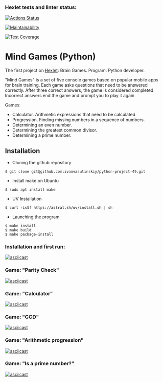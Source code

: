 ### Hexlet tests and linter status:
[![Actions Status](https://github.com/ivanvasutinskiy/python-project-49/actions/workflows/hexlet-check.yml/badge.svg)](https://github.com/ivanvasutinskiy/python-project-49/actions)

[![Maintainability](https://api.codeclimate.com/v1/badges/5e002949e4c499150d5e/maintainability)](https://codeclimate.com/github/ivanvasutinskiy/python-project-49/maintainability)

[![Test Coverage](https://api.codeclimate.com/v1/badges/5e002949e4c499150d5e/test_coverage)](https://codeclimate.com/github/ivanvasutinskiy/python-project-49/test_coverage)

# Mind Games (Python)

The first project on [Hexlet](https://ru.hexlet.io/professions/python/projects/49): Brain Games.   Program: Python developer.

"Mind Games" is a set of five console games based on popular mobile apps for brain training. Each game asks questions that need to be answered correctly. After three correct answers, the game is considered completed. Incorrect answers end the game and prompt you to play it again. 

Games:
- Calculator. Arithmetic expressions that need to be calculated.
- Progression. Finding missing numbers in a sequence of numbers.
- Determining an even number.
- Determining the greatest common divisor.
- Determining a prime number.

## Installation

- Сloning the github repository
```
$ git clone git@github.com:ivanvasutinskiy/python-project-49.git
```
- Install make on Ubuntu
```
$ sudo apt install make
```
- UV Installation
```
$ curl -LsSf https://astral.sh/uv/install.sh | sh
```

- Launching the program
```
$ make install
$ make build 
$ make package-install
```

### Installation and first run:

[![asciicast](https://asciinema.org/a/qB4BIxRQyajRq6XYwUpAOllqR.svg)](https://asciinema.org/a/qB4BIxRQyajRq6XYwUpAOllqR)

### Game: "Parity Check"

[![asciicast](https://asciinema.org/a/EOyHuV3ehTTpalngcnzAOxBBe.svg)](https://asciinema.org/a/EOyHuV3ehTTpalngcnzAOxBBe)

### Game: "Calculator"

[![asciicast](https://asciinema.org/a/eBLwIgt4bvKg95l9YbQzut7gp.svg)](https://asciinema.org/a/eBLwIgt4bvKg95l9YbQzut7gp)

### Game: "GCD"

[![asciicast](https://asciinema.org/a/vXRRiDnzBx0r5Q6xjE9iSBHZf.svg)](https://asciinema.org/a/vXRRiDnzBx0r5Q6xjE9iSBHZf)

### Game: "Arithmetic progression"

[![asciicast](https://asciinema.org/a/0bRifi8xqJEa92OyDkUxpC3WA.svg)](https://asciinema.org/a/0bRifi8xqJEa92OyDkUxpC3WA)

### Game: "Is a prime number?"

[![asciicast](https://asciinema.org/a/sM3fXLr624WUmr0BpaQCyAGWM.svg)](https://asciinema.org/a/sM3fXLr624WUmr0BpaQCyAGWM)